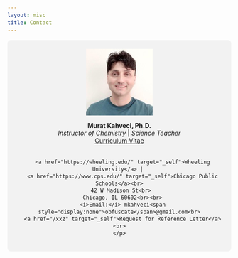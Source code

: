 ```yaml
---
layout: misc
title: Contact
---
```


<div style="background-color: rgb(242, 242, 242); padding: 20px; border-radius: 8px; display: flex; align-items: center; justify-content: center; flex-direction: column; text-align: center;">

  <img width="150" class="mb-3 rounded-circle border shadow" src="/images/team/murat-kahveci.jpg">

  <div>
    <p>
      <b>Murat Kahveci, Ph.D.</b> <br>
      <i>Instructor of Chemistry</i> | <i>Science Teacher</i> <br> 
<a href="/murat" target="_self">Curriculum Vitae</a> <br><br>

      <a href="https://wheeling.edu/" target="_self">Wheeling University</a> | 
      <a href="https://www.cps.edu/" target="_self">Chicago Public Schools</a><br>
      42 W Madison St<br> 
      Chicago, IL 60602<br><br>
      <i>Email:</i> mkahveci<span style="display:none">obfuscate</span>@gmail.com<br>
      <a href="/xxz" target="_self">Request for Reference Letter</a><br>
    </p>
  </div>
</div>